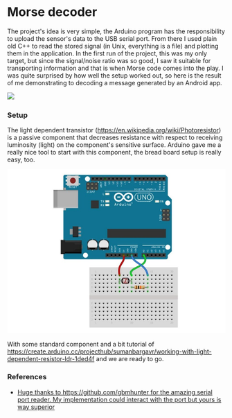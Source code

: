 # Morse decoder

The project's idea is very simple, the Arduino program has the responsibility to upload the sensor's data to the USB serial port. From there I used plain old C++ to  read the stored signal (in Unix, everything is a file) and plotting them in the application. In the first run of the project, this was my only target, but since the signal/noise ratio was so good, I saw it suitable for transporting information and that is when Morse code comes into the play. I was quite surprised by how well the setup worked out, so here is the result of me demonstrating to decoding a message generated by an Android app.
 
![](data/output.gif)

### Setup

The light dependent transistor (https://en.wikipedia.org/wiki/Photoresistor) is a passive component that decreases resistance with respect to receiving luminosity (light) on the component's sensitive surface. Arduino gave me a really nice tool to start with this component, the bread board setup is really easy, too.

![](data/setup.jpeg)

With some standard component and a bit tutorial of https://create.arduino.cc/projecthub/sumanbargavr/working-with-light-dependent-resistor-ldr-1ded4f and we are ready to go. 

### References

- [Huge thanks to https://github.com/gbmhunter for the amazing serial port reader. My implementation could interact with the port but yours is way superior](https://github.com/gbmhunter/CppLinuxSerial)
